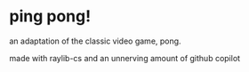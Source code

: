# ping pong!
an adaptation of the classic video game, pong.

made with raylib-cs and an unnerving amount of github copilot
